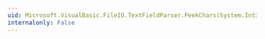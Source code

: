 ```yaml
---
uid: Microsoft.VisualBasic.FileIO.TextFieldParser.PeekChars(System.Int32)
internalonly: False
---
```


